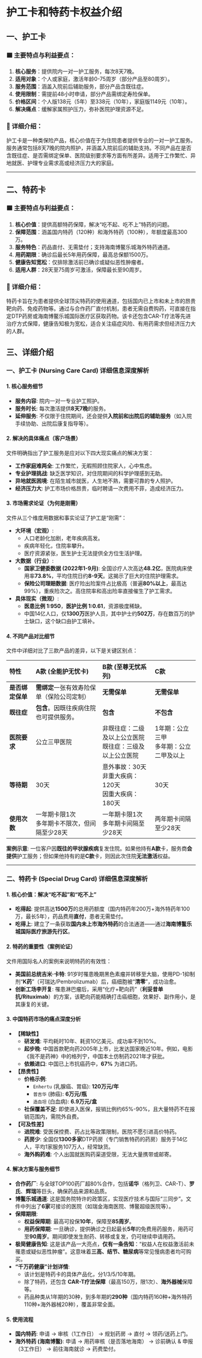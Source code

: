 # 护工卡和特药卡权益介绍

## 一、护工卡

### 🟦 主要特点与利益要点：

1. **核心服务**：提供院内一对一护工服务，每次8天7晚。
2. **适用对象**：个人或家庭，激活年龄0-75周岁（部分产品至80周岁）。
3. **服务范围**：涵盖入院前后辅助服务，部分产品含既往症。
4. **使用限制**：需提前48小时申请，部分产品需绑定寿险保单。
5. **价格区间**：个人版138元（5年）至338元（10年），家庭版1149元（10年）。
6. **解决痛点**：缓解家属照护压力，弥补医院护理资源不足。

### 📘 详细介绍：

护工卡是一种类保险产品，核心价值在于为住院患者提供专业的一对一护工服务。服务通常包括8天7晚的院内照护，并涵盖入院前后的辅助支持。不同产品在是否含既往症、是否需绑定保单、医院级别要求等方面有所差异。适用于工作繁忙、异地就医、护理专业需求高或经济压力大的家庭。

---

## 二、特药卡

### 🟦 主要特点与利益要点：

1. **核心价值**：提供高额特药保障，解决“吃不起、吃不上”特药的问题。
2. **保障范围**：涵盖国内特药（120种）和海外特药（100种），年额度最高300万。
3. **服务特色**：药品直付、无需垫付；支持海南博鳌乐城海外特药通道。
4. **用药期限**：确诊后最长5年用药保障，最高总保额1500万。
5. **健康告知宽松**：仅排除激活前已确诊或疑似恶性肿瘤者。
6. **适用人群**：28天至75周岁可激活，保障最长至90周岁。

### 📘 详细介绍：

特药卡旨在为患者提供全球顶尖特药的使用通道，包括国内已上市和未上市的昂贵靶向药、免疫药物等。通过与合作药厂直付机制，患者无需自费购药，可直接在指定DTP药房或海南博鳌乐城国际医疗区获取药物。该卡还包含CAR-T疗法等先进治疗方式保障，健康告知极为宽松，适合关注癌症风险、有用药需求但经济压力大的人群。


## 三、详细介绍

### **一、护工卡 (Nursing Care Card) 详细信息深度解析**

#### **1. 核心服务细节**
*   **服务内容**: 院内一对一专业护工照护。
*   **服务时长**: 每次激活提供**8天7晚**的服务。
*   **延伸服务**: 不仅限于住院期间，还会提供**入院前和出院后的辅助服务**（如入院手续协助、出院后康复指导等）。

#### **2. 解决的具体痛点（客户场景）**
文件明确指出了护工服务是应对以下四大现实痛点的解决方案：
*   **工作家庭难两全**: 工作繁忙，无暇照顾住院家人，心中焦虑。
*   **专业护理挑战**: 缺乏医学知识，对住院期间的科学护理感到无助。
*   **异地就医困境**: 在陌生城市就医，人生地不熟，需要可靠的专人照护。
*   **经济压力大**: 护工市场价格昂贵，临时聘请一次费用不菲，造成经济压力。

#### **3. 市场需求论证（为何是刚需）**
文件从三个维度用数据和事实论证了护工是“刚需”：
*   **大环境（宏观）**:
    *   人口老龄化加剧，老年疾病高发。
    *   疾病年轻化，住院率攀升。
    *   医疗资源紧张，医生护士无法提供全方位生活护理。
*   **大数据（行业）**:
    *   **国家卫健委数据 (2022年1-9月)**: 全国诊疗人次高达**48.2亿**，医院病床使用率**73.8%**，平均住院日约**8-9天**。这揭示了巨大的住院护理需求。
    *   **保险公司理赔数据**: 医疗险出险案件占比极高（普遍**80%以上**，最高达99%），重疾险次之。高住院率和高出险率直接催生了护工需求。
*   **具体现实（微观）**:
    *   **医患比例 1:950**，**医护比例 1:0.61**，资源极度稀缺。
    *   中国14亿人口，仅**1300万**医护人员，其中护士约**502万**，存在数百万的护士缺口，这个缺口由护工填补。

#### **4. 不同产品对比细节**
文件中详细对比了三款产品的差异，以下是关键区别点：

| 特性 | A款 (全能护无忧卡) | B款 (至尊无忧系列) | C款 |
| :--- | :--- | :--- | :--- |
| **是否绑定保单** | **需绑定**一张有效寿险保单（保险公司定制） | **无需保单** | **无需保单** |
| **既往症** | **包含**。因既往疾病住院也可提供服务。 | **包含** | **不包含** |
| **医院要求** | 公立三甲医院 | 非既往症：二级及以上公立医院<br>既往症：三级及以上公立医院 | 1年期：公立三甲<br>多年期：公立二甲及以上 |
| **等待期** | 30天 | 意外事故：30天<br>非重大疾病：120天<br>因重大疾病：180天 | 30天 |
| **使用次数** | 一年期卡限1次<br>多年期卡不限次，但间隔至少28天 | 一年期卡限1次<br>多年期卡间隔至少28天 | 两年期卡间隔至少28天 |

**案例示意**: 一位客户因**既往的甲状腺疾病**复发住院。如果他持有**A款**卡，服务商**会提供**护工服务；但如果他持有的是**C款**卡，则因此次住院**无法激活**权益。

---

### **二、特药卡 (Special Drug Card) 详细信息深度解析**

#### **1. 核心价值：解决“吃不起”和“吃不上”**
*   **吃得起**: 提供高达**1500万**的总用药额度（国内特药年200万+海外特药年100万，最长5年），药品费用**直付**，患者无需垫付。
*   **吃得上**: 建立了一条获取**国内未上市海外特药**的合法通道——通过**海南博鳌乐城国际医疗旅游先行区**。

#### **2. 特药的重要性（案例论证）**
文件用国际名人的案例来说明特药的有效性：
*   **美国前总统吉米·卡特**: 91岁时罹患晚期黑色素瘤并转移至大脑，使用PD-1抑制剂“**K药**”（可瑞达/Pembrolizumab）后，癌细胞被“**清零**”，成功治愈。
*   **创新工场李开复**: 罹患淋巴瘤后，采用“化疗+靶向药”（**利妥昔单抗/Rituximab**）的方案，该靶向药能精确打击癌细胞，效果好、副作用小，是其康复的关键。

#### **3. 中国特药市场的痛点深度分析**
*   **【稀缺性】**
    *   **研发难**: 平均耗时10年、耗资10亿美元、成功率不到10%。
    *   **起步晚**: 中国首款靶向药2005年上市，比发达国家晚近10年。例如，电影《我不是药神》中的格列宁，中国本土仿制药2021年才获批。
    *   **依赖进口**: 中国已上市抗癌药中，**67%** 为进口药。
*   **【昂贵性】**
    *   **价格示例**:
        *   `Enhertu` (乳腺癌、胃癌): **120万元/年**
        *   `普吉华` (肺癌): **6万元/瓶**
        *   `造血坦` (白血病): **6.9万元/盒**
    *   **社保覆盖不足**: 即使进入医保，报销比例约65%-90%，且大量特药不在报销范围内，需院外自费。
*   **【可及性差】**
    *   **进院难**: 受医保控费、药占比等政策限制，医院不愿引进高价特药。
    *   **药房少**: 全国仅**1300多家**DTP药房（专门销售特药的药房）服务于14亿人，平均1家服务107万人，经常缺货。
    *   **海外购药难**: 个人出国就医购药渠道受限，无法大量携带或邮寄。

#### **4. 解决方案与服务细节**
*   **合作药厂**: 与全球TOP100药厂超80%合作，包括**诺华**（格列卫、CAR-T）、**罗氏**、**辉瑞**等巨头，确保药品来源和品质。
*   **博鳌乐城通道**: 这是国务院特许的政策区，实现医疗技术与国际“三同步”。文件中列出了**6家**可接诊的医院（如瑞金海南医院、博鳌超级医院等）。
*   **保障期限**:
    *   **权益保障期**: 最高可投保**10年**，保障至**85周岁**。
    *   **用药保障期**: 一旦确诊，提供确诊之日起最长**5年**的免费用药服务，用药可至**90周岁**。期间即使发生耐药、转移或复发，仍可继续申请用药。
*   **极简健康告知**: 这是该产品一大亮点，**仅有一条告知**：“权益人在权益激活前未罹患或疑似恶性肿瘤”。这意味着**三高、结节、糖尿病**等常见慢病患者均可购买。
*   **“千万药健康”计划详情**:
    *   该计划是特药卡的具体产品化，分1/3/5/10年期。
    *   除了特药，还包含 **CAR-T疗法保障**（最高150万，限1次）、**海外器械**保障等。
    *   药品种类从1年期的30种，到多年期的**290种**（国内特药160种+海外特药110种+海外器械20种），覆盖非常全面。

#### **5. 使用流程**
*   **国内特药**: 申请 -> 审核（1工作日） -> 规划药房 -> 直付 -> 领药/送药上门。
*   **海外特药 (海南博鳌)**: 申请 -> 用药审核（是否落地海南） -> 诊前确认 & 申报（3工作日） -> 前往海南就诊 -> 药费垫付。
